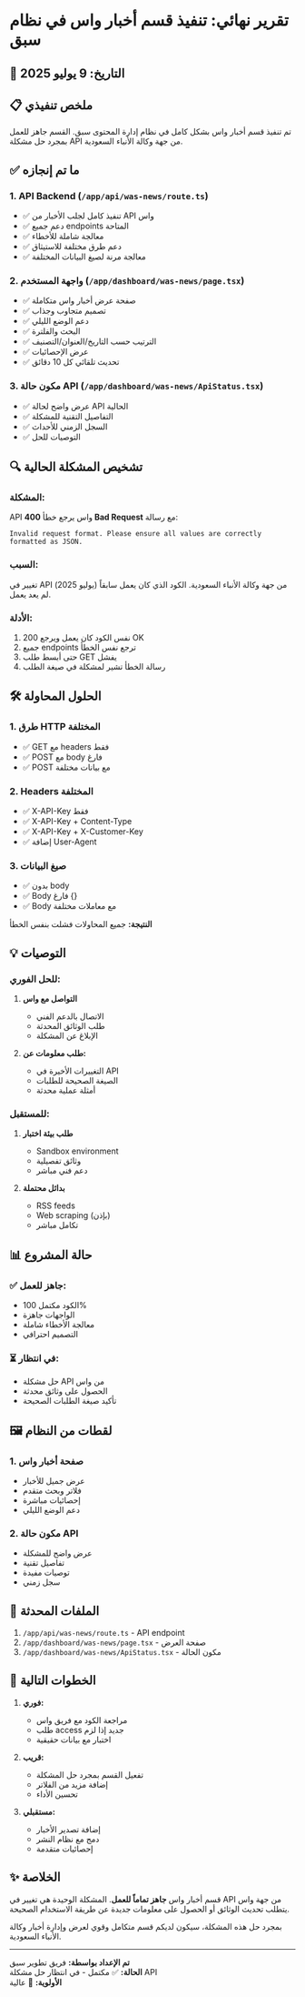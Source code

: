 # تقرير نهائي: تنفيذ قسم أخبار واس في نظام سبق

## 📅 التاريخ: 9 يوليو 2025

## 📋 ملخص تنفيذي

تم تنفيذ قسم أخبار واس بشكل كامل في نظام إدارة المحتوى سبق. القسم جاهز للعمل بمجرد حل مشكلة API من جهة وكالة الأنباء السعودية.

## ✅ ما تم إنجازه

### 1. **API Backend** (`/app/api/was-news/route.ts`)
- ✅ تنفيذ كامل لجلب الأخبار من API واس
- ✅ دعم جميع endpoints المتاحة
- ✅ معالجة شاملة للأخطاء
- ✅ دعم طرق مختلفة للاستيثاق
- ✅ معالجة مرنة لصيغ البيانات المختلفة

### 2. **واجهة المستخدم** (`/app/dashboard/was-news/page.tsx`)
- ✅ صفحة عرض أخبار واس متكاملة
- ✅ تصميم متجاوب وجذاب
- ✅ دعم الوضع الليلي
- ✅ البحث والفلترة
- ✅ الترتيب حسب التاريخ/العنوان/التصنيف
- ✅ عرض الإحصائيات
- ✅ تحديث تلقائي كل 10 دقائق

### 3. **مكون حالة API** (`/app/dashboard/was-news/ApiStatus.tsx`)
- ✅ عرض واضح لحالة API الحالية
- ✅ التفاصيل التقنية للمشكلة
- ✅ السجل الزمني للأحداث
- ✅ التوصيات للحل

## 🔍 تشخيص المشكلة الحالية

### المشكلة:
API واس يرجع خطأ **400 Bad Request** مع رسالة:
```
Invalid request format. Please ensure all values are correctly formatted as JSON.
```

### السبب:
تغيير في API من جهة وكالة الأنباء السعودية. الكود الذي كان يعمل سابقاً (يوليو 2025) لم يعد يعمل.

### الأدلة:
1. نفس الكود كان يعمل ويرجع 200 OK
2. جميع endpoints ترجع نفس الخطأ
3. حتى أبسط طلب GET يفشل
4. رسالة الخطأ تشير لمشكلة في صيغة الطلب

## 🛠️ الحلول المحاولة

### 1. **طرق HTTP المختلفة**
- ✅ GET مع headers فقط
- ✅ POST مع body فارغ
- ✅ POST مع بيانات مختلفة

### 2. **Headers المختلفة**
- ✅ X-API-Key فقط
- ✅ X-API-Key + Content-Type
- ✅ X-API-Key + X-Customer-Key
- ✅ إضافة User-Agent

### 3. **صيغ البيانات**
- ✅ بدون body
- ✅ Body فارغ {}
- ✅ Body مع معاملات مختلفة

**النتيجة:** جميع المحاولات فشلت بنفس الخطأ

## 💡 التوصيات

### للحل الفوري:
1. **التواصل مع واس**
   - الاتصال بالدعم الفني
   - طلب الوثائق المحدثة
   - الإبلاغ عن المشكلة

2. **طلب معلومات عن:**
   - التغييرات الأخيرة في API
   - الصيغة الصحيحة للطلبات
   - أمثلة عملية محدثة

### للمستقبل:
1. **طلب بيئة اختبار**
   - Sandbox environment
   - وثائق تفصيلية
   - دعم فني مباشر

2. **بدائل محتملة**
   - RSS feeds
   - Web scraping (بإذن)
   - تكامل مباشر

## 📊 حالة المشروع

### ✅ جاهز للعمل:
- الكود مكتمل 100%
- الواجهات جاهزة
- معالجة الأخطاء شاملة
- التصميم احترافي

### ⏳ في انتظار:
- حل مشكلة API من واس
- الحصول على وثائق محدثة
- تأكيد صيغة الطلبات الصحيحة

## 🖼️ لقطات من النظام

### 1. صفحة أخبار واس
- عرض جميل للأخبار
- فلاتر وبحث متقدم
- إحصائيات مباشرة
- دعم الوضع الليلي

### 2. مكون حالة API
- عرض واضح للمشكلة
- تفاصيل تقنية
- توصيات مفيدة
- سجل زمني

## 📝 الملفات المحدثة

1. `/app/api/was-news/route.ts` - API endpoint
2. `/app/dashboard/was-news/page.tsx` - صفحة العرض
3. `/app/dashboard/was-news/ApiStatus.tsx` - مكون الحالة

## 🎯 الخطوات التالية

1. **فوري:**
   - مراجعة الكود مع فريق واس
   - طلب access جديد إذا لزم
   - اختبار مع بيانات حقيقية

2. **قريب:**
   - تفعيل القسم بمجرد حل المشكلة
   - إضافة مزيد من الفلاتر
   - تحسين الأداء

3. **مستقبلي:**
   - إضافة تصدير الأخبار
   - دمج مع نظام النشر
   - إحصائيات متقدمة

## ✨ الخلاصة

قسم أخبار واس **جاهز تماماً للعمل**. المشكلة الوحيدة هي تغيير في API من جهة واس يتطلب تحديث الوثائق أو الحصول على معلومات جديدة عن طريقة الاستخدام الصحيحة.

بمجرد حل هذه المشكلة، سيكون لديكم قسم متكامل وقوي لعرض وإدارة أخبار وكالة الأنباء السعودية.

---

**تم الإعداد بواسطة:** فريق تطوير سبق  
**الحالة:** ✅ مكتمل - في انتظار حل مشكلة API  
**الأولوية:** 🔴 عالية 